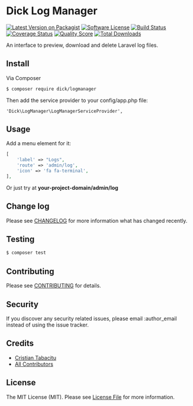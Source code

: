 # Dick Log Manager

[![Latest Version on Packagist](https://img.shields.io/packagist/v/Dick/logmanager.svg?style=flat-square)](https://packagist.org/packages/Dick/logmanager)
[![Software License](https://img.shields.io/badge/license-MIT-brightgreen.svg?style=flat-square)](LICENSE.md)
[![Build Status](https://img.shields.io/travis/dick/logmanager/master.svg?style=flat-square)](https://travis-ci.org/dick/logmanager)
[![Coverage Status](https://img.shields.io/scrutinizer/coverage/g/dick/logmanager.svg?style=flat-square)](https://scrutinizer-ci.com/g/dick/logmanager/code-structure)
[![Quality Score](https://img.shields.io/scrutinizer/g/dick/logmanager.svg?style=flat-square)](https://scrutinizer-ci.com/g/dick/logmanager)
[![Total Downloads](https://img.shields.io/packagist/dt/Dick/logmanager.svg?style=flat-square)](https://packagist.org/packages/Dick/logmanager)

An interface to preview, download and delete Laravel log files.

## Install

Via Composer

``` bash
$ composer require dick/logmanager
```

Then add the service provider to your config/app.php file:

``` 
'Dick\LogManager\LogManagerServiceProvider',
```

## Usage

Add a menu element for it:

``` php
[
    'label' => "Logs",
    'route' => 'admin/log',
    'icon' => 'fa fa-terminal',
],
```

Or just try at **your-project-domain/admin/log**

## Change log

Please see [CHANGELOG](CHANGELOG.md) for more information what has changed recently.

## Testing

``` bash
$ composer test
```

## Contributing

Please see [CONTRIBUTING](CONTRIBUTING.md) for details.

## Security

If you discover any security related issues, please email :author_email instead of using the issue tracker.

## Credits

- [Cristian Tabacitu](https://github.com/tabacitu)
- [All Contributors](../../contributors)

## License

The MIT License (MIT). Please see [License File](LICENSE.md) for more information.
